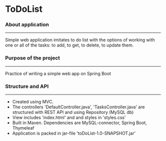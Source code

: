 # ToDoList
### About application
* * * *
Simple web application imitates to do list with the options of working with one or all of the tasks: to add, to get, to delete, to update them.
### Purpose of the project
* * * *
Practice of writing a simple web app on Spring Boot
### Structure and API
* * * *
- Created using MVC. 
- The controllers 'DefaultController.java', 'TasksController.java' are structured with REST API and using Repository (MySQL db)
- View includes 'index.html' and and styles in 'styles.css'
- Built in Maven. Dependencies are MySQL-connector, Spring Boot, Thymeleaf
- Application is packed in jar-file 'toDoList-1.0-SNAPSHOT.jar'
